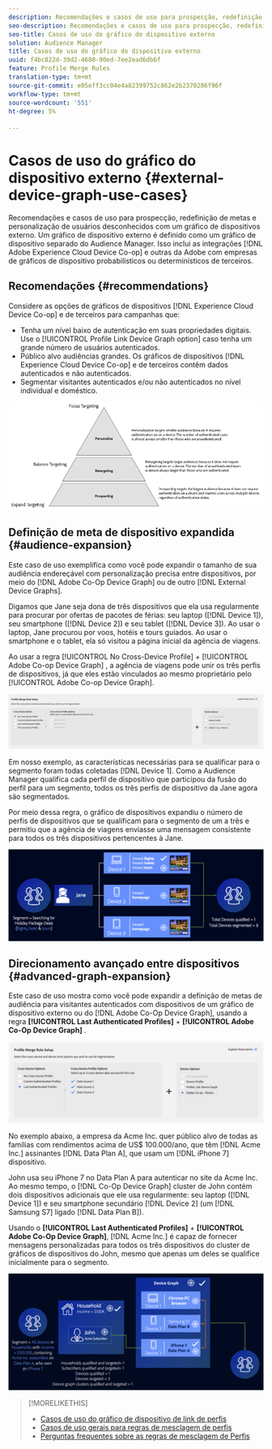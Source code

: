 ```yaml
---
description: Recomendações e casos de uso para prospecção, redefinição de metas e personalização de usuários desconhecidos com um gráfico de dispositivos externo. Um gráfico de dispositivo externo é definido como um gráfico de dispositivo separado do Audience Manager. Isso inclui o Adobe Experience Cloud Device Co-op e outras integrações que a Adobe tem com empresas de gráficos de dispositivo probabilísticos ou determinísticos de terceiros.
seo-description: Recomendações e casos de uso para prospecção, redefinição de metas e personalização de usuários desconhecidos com um gráfico de dispositivos externo. Um gráfico de dispositivo externo é definido como um gráfico de dispositivo separado do Audience Manager. Isso inclui o Adobe Experience Cloud Device Co-op e outras integrações que a Adobe tem com empresas de gráficos de dispositivo probabilísticos ou determinísticos de terceiros.
seo-title: Casos de uso do gráfico do dispositivo externo
solution: Audience Manager
title: Casos de uso do gráfico do dispositivo externo
uuid: f4bc822d-39d2-4680-90ed-7ee2ead6db6f
feature: Profile Merge Rules
translation-type: tm+mt
source-git-commit: e05eff3cc04e4a82399752c862e2b2370286f96f
workflow-type: tm+mt
source-wordcount: '551'
ht-degree: 5%

---
```



# Casos de uso do gráfico do dispositivo externo {#external-device-graph-use-cases}

Recomendações e casos de uso para prospecção, redefinição de metas e personalização de usuários desconhecidos com um gráfico de dispositivos externo. Um gráfico de dispositivo externo é definido como um gráfico de dispositivo separado do Audience Manager. Isso inclui as integrações [!DNL Adobe Experience Cloud Device Co-op] e outras da Adobe com empresas de gráficos de dispositivo probabilísticos ou determinísticos de terceiros.

## Recomendações {#recommendations}

Considere as opções de gráficos de dispositivos [!DNL Experience Cloud Device Co-op] e de terceiros para campanhas que:

* Tenha um nível baixo de autenticação em suas propriedades digitais. Use o [!UICONTROL Profile Link Device Graph option] caso tenha um grande número de usuários autenticados.
* Público alvo audiências grandes. Os gráficos de dispositivos [!DNL Experience Cloud Device Co-op] e de terceiros contêm dados autenticados e não autenticados.
* Segmentar visitantes autenticados e/ou não autenticados no nível individual e doméstico.

![](assets/merge-rule-triangle1.png)
<!-- 
## Prospecting/Branding Use Case {#prospecting-branding-use-cases}

A branding campaign is designed to reach as many people as possible. It places few limits on segment qualification. But, these campaigns can waste budget and impressions by constantly targeting people who see your content multiple times and don't convert. A [!UICONTROL Profile Merge] rule that uses the [!DNL Device Co-op] or third-party option can help you create an efficient branding campaign. For example, you can add these unknown users to a "not in-market" segment after seeing them across multiple devices for your set frequency cap.

<table id="table_00F6EED172574E80A38CADA8A92A23B1"> 
 <thead> 
  <tr> 
   <th colname="col1" class="entry"> Use Case </th> 
   <th colname="col2" class="entry"> Description </th> 
  </tr> 
 </thead>
 <tbody> 
  <tr> 
   <td colname="col1"> <p> <b>Conditions</b> </p> </td> 
   <td colname="col2">This use case assumes these conditions: <p> 
     <ul id="ul_F5CA7EE525774F7EBA5FBB5F94E4EDC8"> 
      <li id="li_81AE304924724146A24FAB5B6533AD8E">You want to deliver a maximum of 10 impressions to an anonymous user for a specific ad campaign. </li> 
      <li id="li_E371F989735245B0B82433DE240D56D0">A user has 4 devices and may or may not have authenticated on your site. </li> 
      <li id="li_9231ABE15CA249E6B79D8BF0E511FD33">An anonymous user sees the ad a total of 10 times while browsing in an unauthenticated state on their current device and 3 devices linked to the current device by an external device graph. </li> 
      <li id="li_8C276C07019C49EFA3A0D0D54CF73C31">You have defined an <span class="keyword"> Audience Manager</span> segment to qualify anonymous users after they have seen 10 impressions. </li> 
     </ul> </p> </td> 
  </tr> 
  <tr> 
   <td colname="col1"> <p> <b>Results</b> </p> </td> 
   <td colname="col2"> <p>Given these conditions, <span class="keyword"> Audience Manager</span>: </p> <p> 
     <ul id="ul_8E988B1005324526BC6DC6637BBACCFB"> 
      <li id="li_C9DD546754914BACB8F4C92C7D4ED70E">Merges the anonymous, unauthenticated activity collected from the current device and the 3 devices linked by the external device graph (the ad impressions from each device). </li> 
      <li id="li_FB55CB9116074525BA30FF062D1136AE">Evaluates the unauthenticated user for segment qualification based on a combination of anonymous activity across all 3 devices linked by the external device graph and the current device. </li> 
      <li id="li_B28EB32F718145A7ABBDAC0AF75E2AFC">Sends the segment to any real-time destination for use as a suppression segment on the current device and all 3 devices linked by the external device graph. </li> 
     </ul> </p> </td> 
  </tr> 
 </tbody> 
</table>

## Retargeting or Site Personalization Use Case {#retargeting-use-case}

These strategies are designed to bring an unauthenticated or unknown user back to your site or personalize their browsing experience while they're on-site.

<table id="table_0EE2052AA3E744B3B76036FC06B5A453"> 
 <thead> 
  <tr> 
   <th colname="col1" class="entry"> Use Case </th> 
   <th colname="col2" class="entry"> Description </th> 
  </tr> 
 </thead>
 <tbody> 
  <tr> 
   <td colname="col1"> <p> <b>Conditions</b> </p> </td> 
   <td colname="col2">This use case assumes these conditions: <p> 
     <ul id="ul_FD0B869B4AF3453FAEC9BA3A45ABF039"> 
      <li id="li_8E30BAED42E94AB3B81FCB1C7464E5FC">You want to deliver a personalized on-site and/or off-site experience to an anonymous user based on their activity on your site while in an unauthenticated state. </li> 
      <li id="li_3DBE53BA94324F1BA1C52A37AD4E426C">A user has multiple devices and may or may not have authenticated to your site. </li> 
      <li id="li_F867AFBDC1A54CD6A68AB0EC196E27C9">A user views multiple pages on your site while browsing in an unauthenticated state on their current device and 3 other devices linked by an external device graph. </li> 
      <li id="li_7E35D77949CE4E69BD51655AA4C40BEE">You have defined an <span class="keyword"> Audience Manager</span> segment to qualify users after they have viewed multiple pages on your site while browsing in an unauthenticated state.</li>
     </ul> </p> </td> 
  </tr> 
  <tr> 
   <td colname="col1"> <p> <b>Results</b> </p> </td> 
   <td colname="col2"> <p>Given these conditions, <span class="wintitle"> Audience Manager</span>: </p> <p> 
     <ul id="ul_301339426B0643B295DC5B17E1939CFB"> 
      <li id="li_7E8BC3B179804F4A929497DE81E76911">Merges the anonymous, unauthenticated activity collected from the current devices and the 3 devices linked by the external device graph (the multiple page views from each device). </li> 
      <li id="li_803EFD58AA124A5BBC8279C4DC695544">Evaluates the unauthenticated user for segment qualification based on a combination of anonymous activity across all 3 devices linked by the external device graph and the current device. </li> 
      <li id="li_98D749268CC5456CBC9CF3BF5EB91BA8">Sends the segment to any real-time destination to deliver a personalized on-site and/or off-site experience across the current device and all 3 devices linked by the external device graph. </li>
     </ul> </p> </td>
  </tr>
 </tbody>
</table> -->

## Definição de meta de dispositivo expandida {#audience-expansion}

Este caso de uso exemplifica como você pode expandir o tamanho de sua audiência endereçável com personalização precisa entre dispositivos, por meio do [!DNL Adobe Co-Op Device Graph] ou de outro [!DNL External Device Graphs].

Digamos que Jane seja dona de três dispositivos que ela usa regularmente para procurar por ofertas de pacotes de férias: seu laptop ([!DNL Device 1]), seu smartphone ([!DNL Device 2]) e seu tablet ([!DNL Device 3]). Ao usar o laptop, Jane procurou por voos, hotéis e tours guiados. Ao usar o smartphone e o tablet, ela só visitou a página inicial da agência de viagens.

Ao usar a regra [!UICONTROL No Cross-Device Profile] + [!UICONTROL Adobe Co-op Device Graph] , a agência de viagens pode unir os três perfis de dispositivos, já que eles estão vinculados ao mesmo proprietário pelo [!UICONTROL Adobe Co-op Device Graph].

![regra de expansão da audiência](assets/audience-expansion-rule.png)

Em nosso exemplo, as características necessárias para se qualificar para o segmento foram todas coletadas [!DNL Device 1]. Como a Audience Manager qualifica cada perfil de dispositivo que participou da fusão do perfil para um segmento, todos os três perfis de dispositivo da Jane agora são segmentados.

Por meio dessa regra, o gráfico de dispositivos expandiu o número de perfis de dispositivos que se qualificam para o segmento de um a três e permitiu que a agência de viagens enviasse uma mensagem consistente para todos os três dispositivos pertencentes à Jane.

![expansão da audiência](assets/audience-expansion.png)

## Direcionamento avançado entre dispositivos {#advanced-graph-expansion}

Este caso de uso mostra como você pode expandir a definição de metas de audiência para visitantes autenticados com dispositivos de um gráfico de dispositivo externo ou do [!DNL Adobe Co-Op Device Graph], usando a regra **[!UICONTROL Last Authenticated Profiles]** + **[!UICONTROL Adobe Co-Op Device Graph]** .

![último dispositivo-gráfico](assets/last-device-coop.png)

No exemplo abaixo, a empresa da Acme Inc. quer público alvo de todas as famílias com rendimentos acima de US$ 100.000/ano, que têm [!DNL Acme Inc.] assinantes [!DNL Data Plan A], que usam um [!DNL iPhone 7] dispositivo.

John usa seu iPhone 7 no Data Plan A para autenticar no site da Acme Inc. Ao mesmo tempo, o [!DNL Co-Op Device Graph] cluster de John contém dois dispositivos adicionais que ele usa regularmente: seu laptop ([!DNL Device 1]) e seu smartphone secundário [!DNL Device 2] (um [!DNL Samsung S7] ligado [!DNL Data Plan B]).

Usando o **[!UICONTROL Last Authenticated Profiles]** + **[!UICONTROL Adobe Co-Op Device Graph]**, [!DNL Acme Inc.] é capaz de fornecer mensagens personalizadas para todos os três dispositivos do cluster de gráficos de dispositivos do John, mesmo que apenas um deles se qualifice inicialmente para o segmento.

![expansão avançada de gráficos](assets/advanced-device-graph-expansion.png)

>[!MORELIKETHIS]
>
>* [Casos de uso do gráfico de dispositivo de link de perfis](profile-link-use-case.md)
>* [Casos de uso gerais para regras de mesclagem de perfis](merge-rule-targeting-options.md)
>* [Perguntas frequentes sobre as regras de mesclagem de Perfis](../../faq/faq-profile-merge.md)

